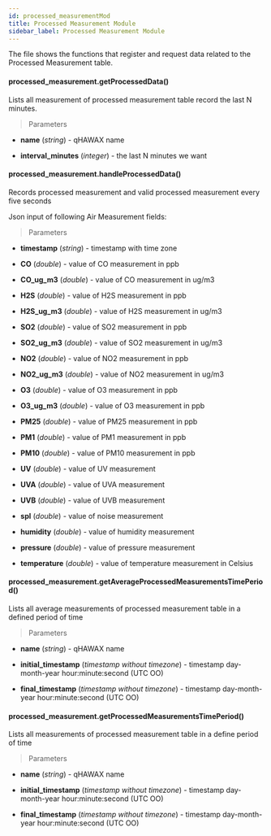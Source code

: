 ```yaml
---
id: processed_measurementMod
title: Processed Measurement Module
sidebar_label: Processed Measurement Module
---
```


The file shows the functions that register and request data related to the Processed Measurement table.

#### <Highlight color="#b2e4f7">processed_measurement.getProcessedData()</Highlight>

Lists all measurement of processed measurement table record the last N minutes.

>Parameters

* **name** (*string*) - qHAWAX name

* **interval_minutes** (*integer*) - the last N minutes we want

#### <Highlight color="#b2e4f7">processed_measurement.handleProcessedData()</Highlight>

Records processed measurement and valid processed measurement every five seconds

Json input of following Air Measurement fields:

>Parameters

* **timestamp** (*string*) - timestamp with time zone

* **CO** (*double*) - value of CO measurement in ppb

* **CO_ug_m3** (*double*) - value of CO measurement in ug/m3

* **H2S** (*double*) - value of H2S measurement in ppb

* **H2S_ug_m3** (*double*) - value of H2S measurement in ug/m3

* **SO2** (*double*) - value of SO2 measurement in ppb

* **SO2_ug_m3** (*double*) - value of SO2 measurement in ug/m3

* **NO2** (*double*) - value of NO2 measurement in ppb

* **NO2_ug_m3** (*double*) - value of NO2 measurement in ug/m3

* **O3** (*double*) - value of O3 measurement in ppb

* **O3_ug_m3** (*double*) - value of O3 measurement in ppb

* **PM25** (*double*) - value of PM25 measurement in ppb

* **PM1** (*double*) - value of PM1 measurement in ppb

* **PM10** (*double*) - value of PM10 measurement in ppb

* **UV** (*double*) - value of UV measurement

* **UVA** (*double*) - value of UVA measurement

* **UVB** (*double*) - value of UVB measurement

* **spl** (*double*) - value of noise measurement

* **humidity** (*double*) - value of humidity measurement

* **pressure** (*double*) - value of pressure measurement

* **temperature** (*double*) - value of temperature measurement in Celsius

#### <Highlight color="#b2e4f7">processed_measurement.getAverageProcessedMeasurementsTimePeriod()</Highlight>

Lists all average measurements of processed measurement table in a defined period of time

>Parameters

* **name** (*string*) - qHAWAX name

* **initial_timestamp** (*timestamp without timezone*) - timestamp day-month-year hour:minute:second (UTC OO)

* **final_timestamp** (*timestamp without timezone*) - timestamp day-month-year hour:minute:second (UTC OO)

#### <Highlight color="#b2e4f7">processed_measurement.getProcessedMeasurementsTimePeriod()</Highlight>

Lists all measurements of processed measurement table in a define period of time

>Parameters

* **name** (*string*) - qHAWAX name

* **initial_timestamp** (*timestamp without timezone*) - timestamp day-month-year hour:minute:second (UTC OO)

* **final_timestamp** (*timestamp without timezone*) - timestamp day-month-year hour:minute:second (UTC OO)
